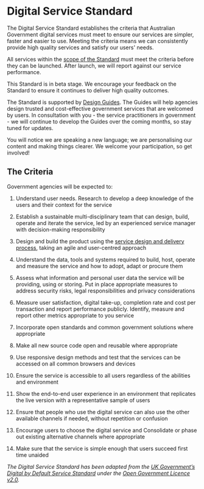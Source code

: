 Digital Service Standard
========================

The Digital Service Standard establishes the criteria that Australian
Government digital services must meet to ensure our services are
simpler, faster and easier to use. Meeting the criteria means we can
consistently provide high quality services and satisfy our users' needs.

All services within the [scope of the
Standard](http://www.dto.gov.au/standard/scope-digital-service-standard) must meet the
criteria before they can be launched. After launch, we will report
against our service performance.

This Standard is in beta stage. We encourage your feedback on the Standard to ensure it continues to deliver high quality outcomes.

The Standard is supported by [Design Guides](http://www.dto.gov.au/design-guides). The Guides
will help agencies design trusted and cost-effective government services
that are welcomed by users. In consultation with you - the service
practitioners in government - we will continue to develop the Guides
over the coming months, so stay tuned for updates.

You will notice we are speaking a new language; we are personalising our
content and making things clearer. We welcome your participation, so get
involved!

The Criteria
------------

Government agencies will be expected to:

1.  Understand user needs. Research to develop a deep knowledge
    of the users and their context for the service

2.  Establish a sustainable multi-disciplinary team that can design,
    build, operate and iterate the service, led by an experienced
    service manager with decision-making responsibility

3.  Design and build the product using the [service design and delivery process](https://www.dto.gov.au/standard/service-design-and-delivery-process), taking an agile and user-centred approach

4.  Understand the data, tools and systems required to build, host,
    operate and measure the service and how to adopt, adapt or procure
    them

5.  Assess what information and personal user data the service will be
    providing, using or storing. Put in place appropriate measures to
    address security risks, legal responsibilities and privacy
    considerations

6.  Measure user satisfaction, digital take-up,
    completion rate and cost per transaction and report performance
    publicly. Identify, measure and report other metrics appropriate to you service

7.  Incorporate open standards and common government solutions
    where appropriate

8.  Make all new source code open and reusable where
    appropriate

9.  Use responsive design methods and test that the services can be accessed on all common browsers and devices

10. Ensure the service is accessible to all users regardless of the abilities and environment

11. Show the end-to-end user experience in an environment that replicates the live version with a representative sample of users

12. Ensure that people who use the digital service can also use the other available channels if needed, without repetition or confusion

13. Encourage users to choose the digital service and Consolidate or phase out existing alternative channels where
    appropriate

14. Make sure that the service is simple enough that users succeed first time unaided

*The Digital Service Standard has been adapted from the [UK Government’s
Digital by Default Service
Standard](https://www.gov.uk/service-manual/digital-by-default-26-points) under
the [Open Government Licence
v2.0](http://www.nationalarchives.gov.uk/doc/open-government-licence/version/2/).*
